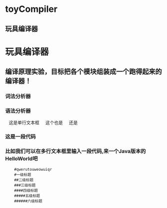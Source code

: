 # toyCompiler
玩具编译器
---------
玩具编译器
=========
编译原理实验，目标把各个模块组装成一个跑得起来的编译器！
--------------------------------------------------
### 词法分析器
### 语法分析器
    这是单行文本框
     这个也是
     还是
### 这是一段代码

### 比如我们可以在多行文本框里输入一段代码,来一个Java版本的HelloWorld吧  
		#qwerutouweowuiqr
		#一级标题
		##二级标题
		###三级标题
		####四级标题
		#####五级标题
		######六级标题
